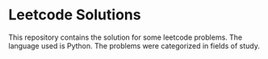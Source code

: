 # Leetcode Solutions

This repository contains the solution for some leetcode problems.
The language used is Python. The problems were categorized in fields of study.
